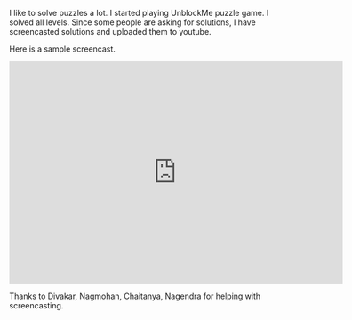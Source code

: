 <!--
.. title: Unblock Me Puzzle Solutions
.. slug: avil-page-unblock-me-all-solutions
.. date: 2013-03-21 12:12:00
.. tags: unblock me, cheats, screencast
.. Categories: games, puzzles
.. description: All cheats for unblock me iOS/Andoid puzzle game.
-->


I like to solve puzzles a lot. I started playing UnblockMe puzzle game. I solved all levels. Since some people are asking for solutions, I have screencasted solutions and uploaded them to youtube.

Here is a sample screencast.

<embed width="600" height="400"
src="https://www.youtube.com/v/5qvaJPrzzk0?version=3&amp;f=user_uploads&amp;c=google-webdrive-0&amp;app=youtube_gdata"
type="application/x-shockwave-flash" allowfullscreen="true">


Thanks to Divakar, Nagmohan, Chaitanya, Nagendra for helping with screencasting.
